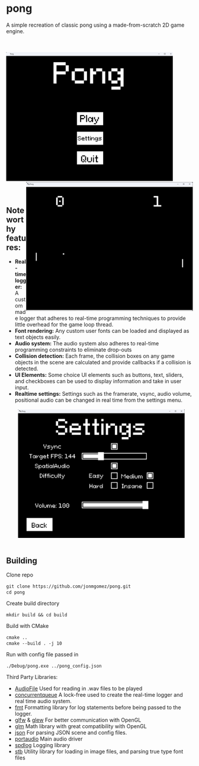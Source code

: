 # pong

A simple recreation of classic pong using a made-from-scratch 2D game engine.
\
\
&nbsp;

<img src='readme_assets/title_image.png' width='450'><img align="right" src='readme_assets/gameplay_image.png' width='450'>
\
\
&nbsp;

## Noteworthy features:
- **Real-time logger:** A custom made logger that adheres to real-time programming techniques to provide little overhead for the game loop thread.
- **Font rendering:** Any custom user fonts can be loaded and displayed as text objects easily.
- **Audio system:** The audio system also adheres to real-time programming constraints to eliminate drop-outs
- **Collision detection:** Each frame, the collision boxes on any game objects in the scene are calculated and provide callbacks if a collision is detected.
- **UI Elements:** Some choice UI elements such as buttons, text, sliders, and checkboxes can be used to display information and take in user input.
- **Realtime settings:** Settings such as the framerate, vsync, audio volume, positional audio can be changed in real time from the settings menu.
\
\
&nbsp;
<img src='readme_assets/settings_image.png' width='450'>\
&nbsp;


## Building
Clone repo
```
git clone https://github.com/jonmgomez/pong.git
cd pong
```

Create build directory
```
mkdir build && cd build
```

Build with CMake
```
cmake ..
cmake --build . -j 10
```

Run with config file passed in
```
./Debug/pong.exe ../pong_config.json
```

Third Party Libraries:
- [AudioFile](https://github.com/adamstark/AudioFile) Used for reading in .wav files to be played
- [concurrentqueue](https://github.com/cameron314/concurrentqueue) A lock-free used to create the real-time logger and real time audio system.
- [fmt](https://github.com/fmtlib/fmt) Formatting library for log statements before being passed to the logger.
- [glfw](https://github.com/glfw/glfw) & [glew](https://github.com/nigels-com/glew) For better communication with OpenGL
- [glm](https://github.com/g-truc/glm) Math library with great compatibility with OpenGL
- [json](https://github.com/nlohmann/json) For parsing JSON scene and config files.
- [portaudio](https://github.com/PortAudio/portaudio) Main audio driver
- [spdlog](https://github.com/gabime/spdlog) Logging library
- [stb](https://github.com/nothings/stb) Utility library for loading in image files, and parsing true type font files
